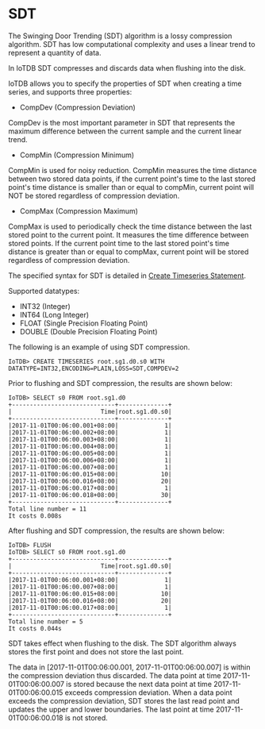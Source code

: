 <!--

    Licensed to the Apache Software Foundation (ASF) under one
    or more contributor license agreements.  See the NOTICE file
    distributed with this work for additional information
    regarding copyright ownership.  The ASF licenses this file
    to you under the Apache License, Version 2.0 (the
    "License"); you may not use this file except in compliance
    with the License.  You may obtain a copy of the License at
    
        http://www.apache.org/licenses/LICENSE-2.0
    
    Unless required by applicable law or agreed to in writing,
    software distributed under the License is distributed on an
    "AS IS" BASIS, WITHOUT WARRANTIES OR CONDITIONS OF ANY
    KIND, either express or implied.  See the License for the
    specific language governing permissions and limitations
    under the License.

-->

# SDT

The Swinging Door Trending (SDT) algorithm is a lossy compression algorithm. 
SDT has low computational complexity and uses a linear trend to represent a quantity of data. 

In IoTDB SDT compresses and discards data when flushing into the disk. 

IoTDB allows you to specify the properties of SDT when creating a time series, and supports three properties:

* CompDev (Compression Deviation)

CompDev is the most important parameter in SDT that represents the maximum difference between the current sample and the current linear trend.

* CompMin (Compression Minimum)

CompMin is used for noisy reduction. CompMin measures the time distance between two stored data points, 
if the current point's time to the last stored point's time distance is smaller than or equal to compMin, 
current point will NOT be stored regardless of compression deviation.

* CompMax (Compression Maximum)

CompMax is used to periodically check the time distance between the last stored point to the current point. 
It measures the time difference between stored points. If the current point time to the last 
stored point's time distance is greater than or equal to compMax, current point will be stored regardless of compression deviation.

The specified syntax for SDT is detailed in [Create Timeseries Statement](../Operation%20Manual/SQL%20Reference.md).

Supported datatypes:

* INT32 (Integer)
* INT64 (Long Integer)
* FLOAT (Single Precision Floating Point)
* DOUBLE (Double Precision Floating Point)

The following is an example of using SDT compression.

```
IoTDB> CREATE TIMESERIES root.sg1.d0.s0 WITH DATATYPE=INT32,ENCODING=PLAIN,LOSS=SDT,COMPDEV=2
```

Prior to flushing and SDT compression, the results are shown below:

```
IoTDB> SELECT s0 FROM root.sg1.d0
+-----------------------------+--------------+
|                         Time|root.sg1.d0.s0|
+-----------------------------+--------------+
|2017-11-01T00:06:00.001+08:00|             1|
|2017-11-01T00:06:00.002+08:00|             1|
|2017-11-01T00:06:00.003+08:00|             1|
|2017-11-01T00:06:00.004+08:00|             1|
|2017-11-01T00:06:00.005+08:00|             1|
|2017-11-01T00:06:00.006+08:00|             1|
|2017-11-01T00:06:00.007+08:00|             1|
|2017-11-01T00:06:00.015+08:00|            10|
|2017-11-01T00:06:00.016+08:00|            20|
|2017-11-01T00:06:00.017+08:00|             1|
|2017-11-01T00:06:00.018+08:00|            30|
+-----------------------------+--------------+
Total line number = 11
It costs 0.008s
```

After flushing and SDT compression, the results are shown below:

```
IoTDB> FLUSH
IoTDB> SELECT s0 FROM root.sg1.d0
+-----------------------------+--------------+
|                         Time|root.sg1.d0.s0|
+-----------------------------+--------------+
|2017-11-01T00:06:00.001+08:00|             1|
|2017-11-01T00:06:00.007+08:00|             1|
|2017-11-01T00:06:00.015+08:00|            10|
|2017-11-01T00:06:00.016+08:00|            20|
|2017-11-01T00:06:00.017+08:00|             1|
+-----------------------------+--------------+
Total line number = 5
It costs 0.044s
```

SDT takes effect when flushing to the disk. The SDT algorithm always stores the first point and does not store the last point. 

The data in [2017-11-01T00:06:00.001, 2017-11-01T00:06:00.007] is within the compression deviation thus discarded.
The data point at time 2017-11-01T00:06:00.007 is stored because the next data point at time 2017-11-01T00:06:00.015 
exceeds compression deviation. When a data point exceeds the compression deviation, SDT stores the last read
point and updates the upper and lower boundaries. The last point at time 2017-11-01T00:06:00.018 is not stored.
